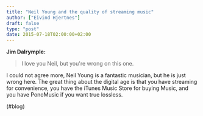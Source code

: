 ```yaml
---
title: "Neil Young and the quality of streaming music"
author: ["Eivind Hjertnes"]
draft: false
type: "post"
date: 2015-07-18T02:00:00+02:00
---
```


**Jim Dalrymple:**

> I love you Neil, but you're wrong on this one.

I could not agree more, Neil Young is a fantastic musician, but he is
just wrong here. The great thing about the digital age is that you have
streaming for convenience, you have the iTunes Music Store for buying
Music, and you have PonoMusic if you want true lossless.

(#blog)
